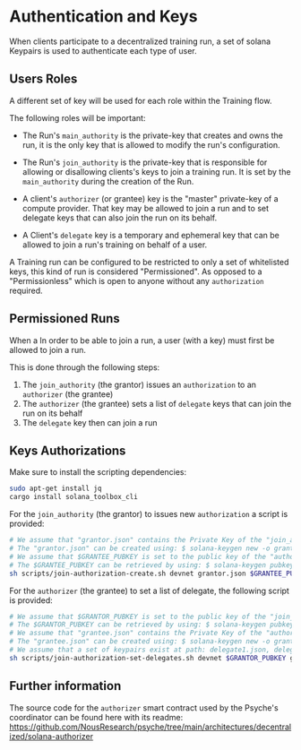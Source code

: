 # Authentication and Keys

When clients participate to a decentralized training run, a set of solana Keypairs is used to authenticate each type of user.

## Users Roles

A different set of key will be used for each role within the Training flow.

The following roles will be important:

- The Run's `main_authority` is the private-key that creates and owns the run, it is the only key that is allowed to modify the run's configuration.

- The Run's `join_authority` is the private-key that is responsible for allowing or disallowing clients's keys to join a training run. It is set by the `main_authority` during the creation of the Run.

- A client's `authorizer` (or grantee) key is the "master" private-key of a compute provider. That key may be allowed to join a run and to set delegate keys that can also join the run on its behalf.

- A Client's `delegate` key is a temporary and ephemeral key that can be allowed to join a run's training on behalf of a user.

A Training run can be configured to be restricted to only a set of whitelisted keys, this kind of run is considered "Permissioned". As opposed to a "Permissionless" which is open to anyone without any `authorization` required.

## Permissioned Runs

When a In order to be able to join a run, a user (with a key) must first be allowed to join a run.

This is done through the following steps:

1. The `join_authority` (the grantor) issues an `authorization` to an `authorizer` (the grantee)
2. The `authorizer` (the grantee) sets a list of `delegate` keys that can join the run on its behalf
3. The `delegate` key then can join a run

## Keys Authorizations

Make sure to install the scripting dependencies:

```bash
sudo apt-get install jq
cargo install solana_toolbox_cli
```

For the `join_authority` (the grantor) to issues new `authorization` a script is provided:

```sh
# We assume that "grantor.json" contains the Private Key of the "join_authority"
# The "grantor.json" can be created using: $ solana-keygen new -o grantee.json
# We assume that $GRANTEE_PUBKEY is set to the public key of the "authorizer" (or grantee)
# The $GRANTEE_PUBKEY can be retrieved by using: $ solana-keygen pubkey grantee.json
sh scripts/join-authorization-create.sh devnet grantor.json $GRANTEE_PUBKEY
```

For the `authorizer` (the grantee) to set a list of delegate, the following script is provided:

```sh
# We assume that $GRANTOR_PUBKEY is set to the public key of the "join_authority" of the run
# The $GRANTOR_PUBKEY can be retrieved by using: $ solana-keygen pubkey grantor.json
# We assume that "grantee.json" contains the Private Key of the "authorizer"
# The "grantee.json" can be created using: $ solana-keygen new -o grantee.json
# We assume that a set of keypairs exist at path: delegate1.json, delegate2.json, etc
sh scripts/join-authorization-set-delegates.sh devnet $GRANTOR_PUBKEY grantee.json delegate*.json
```

## Further information

The source code for the `authorizer` smart contract used by the Psyche's coordinator can be found here with its readme: <https://github.com/NousResearch/psyche/tree/main/architectures/decentralized/solana-authorizer>
